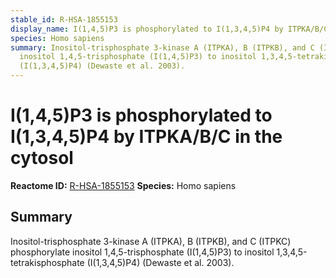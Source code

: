 ```yaml
---
stable_id: R-HSA-1855153
display_name: I(1,4,5)P3 is phosphorylated to I(1,3,4,5)P4 by ITPKA/B/C in the cytosol
species: Homo sapiens
summary: Inositol-trisphosphate 3-kinase A (ITPKA), B (ITPKB), and C (ITPKC) phosphorylate
  inositol 1,4,5-trisphosphate (I(1,4,5)P3) to inositol 1,3,4,5-tetrakisphosphate
  (I(1,3,4,5)P4) (Dewaste et al. 2003).
---
```


# I(1,4,5)P3 is phosphorylated to I(1,3,4,5)P4 by ITPKA/B/C in the cytosol
**Reactome ID:** [R-HSA-1855153](https://reactome.org/content/detail/R-HSA-1855153)
**Species:** Homo sapiens

## Summary

Inositol-trisphosphate 3-kinase A (ITPKA), B (ITPKB), and C (ITPKC) phosphorylate inositol 1,4,5-trisphosphate (I(1,4,5)P3) to inositol 1,3,4,5-tetrakisphosphate (I(1,3,4,5)P4) (Dewaste et al. 2003).
